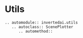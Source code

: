 # Utils


```{eval-rst}
.. automodule:: invertedai.utils
   .. autoclass:: ScenePlotter
      .. automethod::
```

